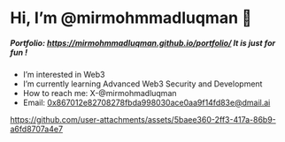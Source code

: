 # Hi, I’m @mirmohmmadluqman 👋

##### **Portfolio:** https://mirmohmmadluqman.github.io/portfolio/ It is just for fun !

- I’m interested in Web3  
- I’m currently learning Advanced Web3 Security and Development  
- How to reach me: X-@mirmohmadluqman  
- Email: 0x867012e82708278fbda998030ace0aa9f14fd83e@dmail.ai  


https://github.com/user-attachments/assets/5baee360-2ff3-417a-86b9-a6fd8707a4e7





